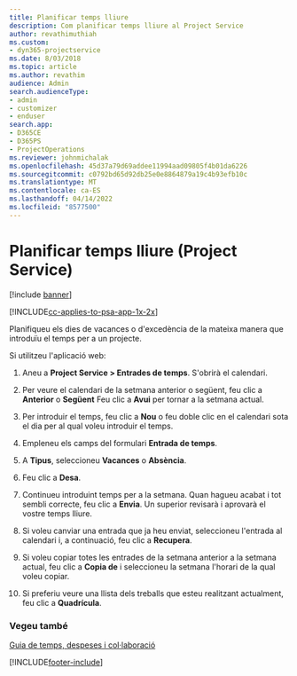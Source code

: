 ```yaml
---
title: Planificar temps lliure
description: Com planificar temps lliure al Project Service
author: revathimuthiah
ms.custom:
- dyn365-projectservice
ms.date: 8/03/2018
ms.topic: article
ms.author: revathim
audience: Admin
search.audienceType:
- admin
- customizer
- enduser
search.app:
- D365CE
- D365PS
- ProjectOperations
ms.reviewer: johnmichalak
ms.openlocfilehash: 45d37a79d69addee11994aad09805f4b01da6226
ms.sourcegitcommit: c0792bd65d92db25e0e8864879a19c4b93efb10c
ms.translationtype: MT
ms.contentlocale: ca-ES
ms.lasthandoff: 04/14/2022
ms.locfileid: "8577500"
---
```

# <a name="schedule-time-off-project-service"></a>Planificar temps lliure (Project Service)

[!include [banner](../includes/psa-now-project-operations.md)]

[!INCLUDE[cc-applies-to-psa-app-1x-2x](../includes/cc-applies-to-psa-app-1x-2x.md)]

Planifiqueu els dies de vacances o d'excedència de la mateixa manera que introduïu el temps per a un projecte.  
  
 Si utilitzeu l'aplicació web:  
  
1.  Aneu a **Project Service > Entrades de temps**. S'obrirà el calendari.  
  
2.  Per veure el calendari de la setmana anterior o següent, feu clic a **Anterior** o **Següent** Feu clic a **Avui** per tornar a la setmana actual.  
  
3.  Per introduir el temps, feu clic a **Nou** o feu doble clic en el calendari sota el dia per al qual voleu introduir el temps.  
  
4.  Empleneu els camps del formulari **Entrada de temps**.  
  
5.  A **Tipus**, seleccioneu **Vacances** o **Absència**.  
  
6.  Feu clic a **Desa**.  
  
7.  Continueu introduint temps per a la setmana. Quan hagueu acabat i tot sembli correcte, feu clic a **Envia**. Un superior revisarà i aprovarà el vostre temps lliure.  
  
8.  Si voleu canviar una entrada que ja heu enviat, seleccioneu l'entrada al calendari i, a continuació, feu clic a **Recupera**.  
  
9. Si voleu copiar totes les entrades de la setmana anterior a la setmana actual, feu clic a **Copia de** i seleccioneu la setmana l'horari de la qual voleu copiar.  
  
10. Si preferiu veure una llista dels treballs que esteu realitzant actualment, feu clic a **Quadrícula**.  
  
### <a name="see-also"></a>Vegeu també  
 [Guia de temps, despeses i col·laboració](../psa/time-expense-collaboration-guide.md)


[!INCLUDE[footer-include](../includes/footer-banner.md)]
